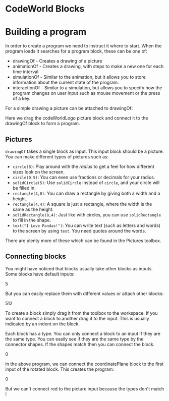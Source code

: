 CodeWorld Blocks
================


Building a program
==================

In order to create a program we need to instruct it where to start.
When the program loads it searches for a program block, these can be one of:

* drawingOf - Creates a drawing of a picture
* animationOf - Creates a drawing, with steps to make a new one for each time
  interval
* simulationOf - Similar to the animation, but it allows you to store
  information about the current state of the program.
* interactionOf - Similar to a simulation, but allows you to specify how the
  program changes on user input such as mouse movement or the press of a key. 

For a simple drawing a picture can be attached to drawingOf:

<xml><block type="cwDrawingOf" x="10" y="10"><value
name="VALUE"><shadow type="cwBlank"></shadow><block
type="cwCodeWorldLogo"></block></value></block></xml>

Here we drag the codeWorldLogo picture block and connect it to the drawingOf
block to form a program.


Pictures
--------

`drawingOf` takes a single block as input. This input block should be a picture.
You can make different types of pictures such as:

* `circle(8)`: Play around with the *radius* to get a feel for how different sizes
  look on the screen.
* `circle(0.5)`: You can even use fractions or decimals for your radius.
* `solidCircle(5)`: Use `solidCircle` instead of `circle`, and your circle will be
  filled in.
* `rectangle(4,8)`:  You can draw a rectangle by giving both a width and a height.
* `rectangle(4,4)`:  A square is just a rectangle, where the width is the same as
  the height.
* `solidRectangle(8,4)`: Just like with circles, you can use `solidRectangle` to
  fill in the shape.
* `text("I Love Pandas!")`: You can write text (such as letters and words) to the
  screen by using `text`.  You need quotes around the words.

There are plenty more of these which can be found in the Pictures toolbox.

Connecting blocks
------------

You might have noticed that blocks usually take other blocks as inputs. Some
blocks have default inputs:


<xml><block type="cwCircle" x="10" y="10"><value name="RADIUS"><shadow type="numNumber"><field name="NUMBER">5</field></shadow></value></block>
</xml>


But you can easily replace them with different values or attach other blocks:

<xml><block type="cwCircle" id="/Q0fw[{f@E:J0gR||8qA" x="12"
y="12"><value name="RADIUS"><shadow type="numNumber"
id="C]#wm1_YL2,Av,zg-Qm1"><field name="NUMBER">5</field></shadow><block
type="numAdd" id="U4M9YP{|CQq|~xasJfrB" ><value
name="LEFT"><shadow type="numNumber" id="9=%.c*E?@h_Mu}u;.g9{"><field
name="NUMBER">1</field></shadow></value><value name="RIGHT"><shadow
type="numNumber" id=")Ln0Ap[AgmmHL{:1Y/wN"><field
name="NUMBER">2</field></shadow></value></block></value></block></xml>

To create a block simply drag it from the toolbox to the workspace. If you want
to connect a block to another drag it to the input. This is usually indicated by
an indent on the block.

Each block has a type. You can only connect a block to an input if they are the
same type. You can easily see if they are the same type by the connector shapes.
If the shapes match then you can connect the block.

<xml><block type="cwDrawingOf" id=";K:F=))!Q%~JPr4~9+Bm" x="6" y="10"><value
name="VALUE"><shadow type="cwBlank" id="DaNDD+9h2L-0@oc?Ux[c"></shadow><block
type="cwRotate" id="=1}hVAJm%S:PTHQm|*LA"><value name="PICTURE"><shadow
type="cwBlank" id="v+p=kkC?[Xen[?}P#JJ^"></shadow></value><value
name="ANGLE"><shadow type="numNumber" id="G.rMkdmcxB74!#Oi=NHr"><field
name="NUMBER">0</field></shadow></value></block></value></block><block
type="cwCoordinatePlane" id="||@WyV^pnCW2nEfbcN`Q" x="206"
y="102"></block><block type="cwRed" id="!rsFc*U]|*5Y?K8#tts4" 
x="206" y="139"></block></xml>

In the above program, we can connect the coordinatePlane block to the first
input of the rotated block. This creates the program:

<xml><block type="cwDrawingOf" id=";K:F=))!Q%~JPr4~9+Bm" x="6" y="10"><value
name="VALUE"><shadow type="cwBlank" id="DaNDD+9h2L-0@oc?Ux[c"></shadow><block
type="cwRotate" id="=1}hVAJm%S:PTHQm|*LA"><value name="PICTURE"><shadow
type="cwBlank" id="v+p=kkC?[Xen[?}P#JJ^"></shadow><block
type="cwCoordinatePlane" id="||@WyV^pnCW2nEfbcN`Q"></block></value><value
name="ANGLE"><shadow type="numNumber" id="G.rMkdmcxB74!#Oi=NHr"><field
name="NUMBER">0</field></shadow></value></block></value></block></xml>

But we can't connect red to the picture input because the types don't match !
